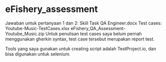 # eFishery_assessment
Jawaban untuk pertanyaan 1 dan 2: Skill Task QA Engineer.docx
Test cases: Youtube-Music-TestCases.xlsx
eFishery_QA_Assessment-Youtube_Music.zip
Untuk penulisan test cases saya belum pernah menggunakan gherkin syntax, test case tersebut merupakan report test.

Tools yang saya gunakan untuk creating script adalah TestProject.io, dan bisa digunakan untuk selenium.
